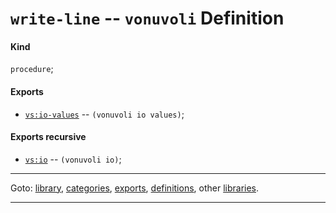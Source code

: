 

<a id='definition__vonuvoli__write-line'></a>

# `write-line` -- `vonuvoli` Definition


<a id='definition__vonuvoli__write-line__kind'></a>

#### Kind

`procedure`;


<a id='definition__vonuvoli__write-line__exports'></a>

#### Exports

 * [`vs:io-values`](../../vonuvoli/exports/vs_3a_io-values.md#export__vonuvoli__vs_3a_io-values) -- `(vonuvoli io values)`;


<a id='definition__vonuvoli__write-line__exports-recursive'></a>

#### Exports recursive

 * [`vs:io`](../../vonuvoli/exports/vs_3a_io.md#export__vonuvoli__vs_3a_io) -- `(vonuvoli io)`;

----

Goto: [library](../../vonuvoli/_index.md#library__vonuvoli), [categories](../../vonuvoli/categories/_index.md#toc__vonuvoli__categories), [exports](../../vonuvoli/exports/_index.md#toc__vonuvoli__exports), [definitions](../../vonuvoli/definitions/_index.md#toc__vonuvoli__definitions), other [libraries](../../_libraries.md#toc__libraries).

----

